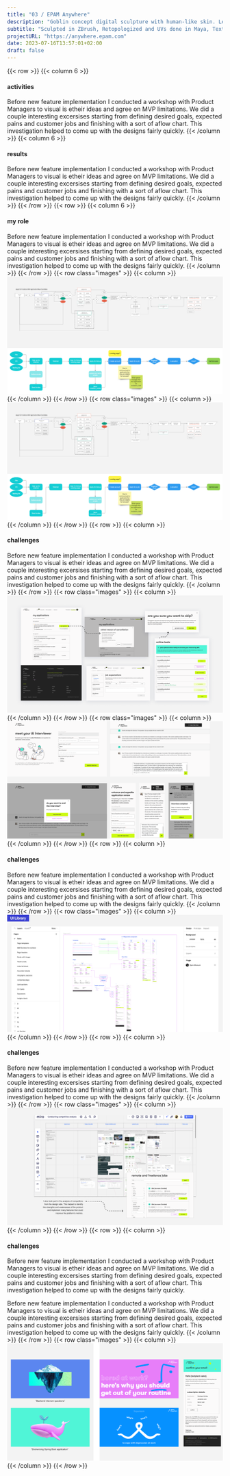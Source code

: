 ```yaml
---
title: "03 / EPAM Anywhere"
description: "Goblin concept digital sculpture with human-like skin. Learned a lot of quick tips and look development."
subtitle: "Sculpted in ZBrush, Retopologized and UVs done in Maya, Textured in Mari, Rendered using Arnold."
projectURL: "https://anywhere.epam.com"
date: 2023-07-16T13:57:01+02:00
draft: false
---
```

{{< row >}}
{{< column 6 >}}
#### activities
Before new feature implementation I conducted a workshop with Product Managers to visual is etheir ideas and agree on MVP limitations. We did a couple interesting excersises starting from defining desired goals, expected pains and customer jobs and finishing with a sort of aflow chart. This investigation helped to come up with the designs fairly quickly.
{{< /column >}}
{{< column 6 >}}
#### results
Before new feature implementation I conducted a workshop with Product Managers to visual is etheir ideas and agree on MVP limitations. We did a couple interesting excersises starting from defining desired goals, expected pains and customer jobs and finishing with a sort of aflow chart. This investigation helped to come up with the designs fairly quickly.
{{< /column >}}
{{< /row >}}
{{< row >}}
{{< column 6 >}}
#### my role
Before new feature implementation I conducted a workshop with Product Managers to visual is etheir ideas and agree on MVP limitations. We did a couple interesting excersises starting from defining desired goals, expected pains and customer jobs and finishing with a sort of aflow chart. This investigation helped to come up with the designs fairly quickly.
{{< /column >}}
{{< /row >}}
{{< row class="images" >}}
{{< column >}}
![EPAM Flow](epam-flow2.png)
{{< /column >}}
{{< /row >}}
{{< row class="images" >}}
{{< column >}}
![EPAM Flow](epam-flow2.png)
{{< /column >}}
{{< /row >}}
{{< row >}}
{{< column >}}
#### challenges
Before new feature implementation I conducted a workshop with Product Managers to visual is etheir ideas and agree on MVP limitations. We did a couple interesting excersises starting from defining desired goals, expected pains and customer jobs and finishing with a sort of aflow chart. This investigation helped to come up with the designs fairly quickly.
{{< /column >}}
{{< /row >}}
{{< row class="images" >}}
{{< column >}}
![EPAM flow](epam-flow.png)
{{< /column >}}
{{< /row >}}
{{< row class="images" >}}
{{< column >}}
![EPAM Interviewer](epam-inetviewer.png)
{{< /column >}}
{{< /row >}}
{{< row >}}
{{< column >}}
#### challenges
Before new feature implementation I conducted a workshop with Product Managers to visual is etheir ideas and agree on MVP limitations. We did a couple interesting excersises starting from defining desired goals, expected pains and customer jobs and finishing with a sort of aflow chart. This investigation helped to come up with the designs fairly quickly.
{{< /column >}}
{{< /row >}}
{{< row class="images" >}}
{{< column >}}
![EPAM UI](epam-ui.png)
{{< /column >}}
{{< /row >}}
{{< row >}}
{{< column >}}
#### challenges
Before new feature implementation I conducted a workshop with Product Managers to visual is etheir ideas and agree on MVP limitations. We did a couple interesting excersises starting from defining desired goals, expected pains and customer jobs and finishing with a sort of aflow chart. This investigation helped to come up with the designs fairly quickly.
{{< /column >}}
{{< /row >}}
{{< row class="images" >}}
{{< column >}}
![EPAM CA](epam-ca.png)
{{< /column >}}
{{< /row >}}
{{< row >}}
{{< column >}}
#### challenges
Before new feature implementation I conducted a workshop with Product Managers to visual is etheir ideas and agree on MVP limitations. We did a couple interesting excersises starting from defining desired goals, expected pains and customer jobs and finishing with a sort of aflow chart. This investigation helped to come up with the designs fairly quickly.

Before new feature implementation I conducted a workshop with Product Managers to visual is etheir ideas and agree on MVP limitations. We did a couple interesting excersises starting from defining desired goals, expected pains and customer jobs and finishing with a sort of aflow chart. This investigation helped to come up with the designs fairly quickly.
{{< /column >}}
{{< /row >}}
{{< row class="images" >}}
{{< column >}}
![Graphic](graphic.png)
{{< /column >}}
{{< /row >}}